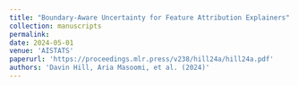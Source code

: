 ```yaml
---
title: "Boundary-Aware Uncertainty for Feature Attribution Explainers"
collection: manuscripts
permalink: 
date: 2024-05-01
venue: 'AISTATS'
paperurl: 'https://proceedings.mlr.press/v238/hill24a/hill24a.pdf'
authors: 'Davin Hill, Aria Masoomi, et al. (2024)'
---
```

